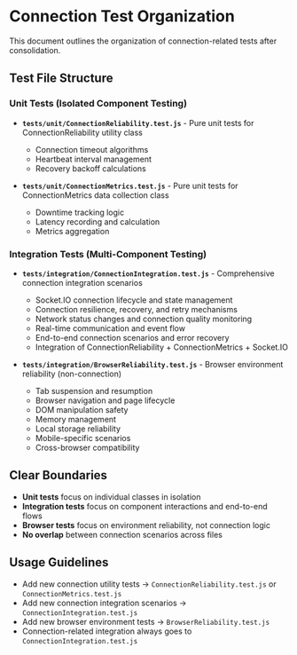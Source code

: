 # Connection Test Organization

This document outlines the organization of connection-related tests after consolidation.

## Test File Structure

### Unit Tests (Isolated Component Testing)
- **`tests/unit/ConnectionReliability.test.js`** - Pure unit tests for ConnectionReliability utility class
  - Connection timeout algorithms
  - Heartbeat interval management
  - Recovery backoff calculations

- **`tests/unit/ConnectionMetrics.test.js`** - Pure unit tests for ConnectionMetrics data collection class
  - Downtime tracking logic
  - Latency recording and calculation
  - Metrics aggregation

### Integration Tests (Multi-Component Testing)
- **`tests/integration/ConnectionIntegration.test.js`** - Comprehensive connection integration scenarios
  - Socket.IO connection lifecycle and state management
  - Connection resilience, recovery, and retry mechanisms
  - Network status changes and connection quality monitoring
  - Real-time communication and event flow
  - End-to-end connection scenarios and error recovery
  - Integration of ConnectionReliability + ConnectionMetrics + Socket.IO

- **`tests/integration/BrowserReliability.test.js`** - Browser environment reliability (non-connection)
  - Tab suspension and resumption
  - Browser navigation and page lifecycle
  - DOM manipulation safety
  - Memory management
  - Local storage reliability
  - Mobile-specific scenarios
  - Cross-browser compatibility

## Clear Boundaries

- **Unit tests** focus on individual classes in isolation
- **Integration tests** focus on component interactions and end-to-end flows
- **Browser tests** focus on environment reliability, not connection logic
- **No overlap** between connection scenarios across files

## Usage Guidelines

- Add new connection utility tests → `ConnectionReliability.test.js` or `ConnectionMetrics.test.js`
- Add new connection integration scenarios → `ConnectionIntegration.test.js`
- Add new browser environment tests → `BrowserReliability.test.js`
- Connection-related integration always goes to `ConnectionIntegration.test.js`